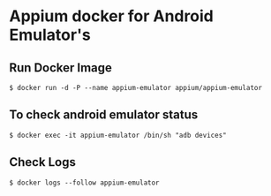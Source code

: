 # Appium docker for Android Emulator's

## Run Docker Image

```
$ docker run -d -P --name appium-emulator appium/appium-emulator
```

## To check android emulator status

```
$ docker exec -it appium-emulator /bin/sh "adb devices"
```

## Check Logs

```
$ docker logs --follow appium-emulator
```
